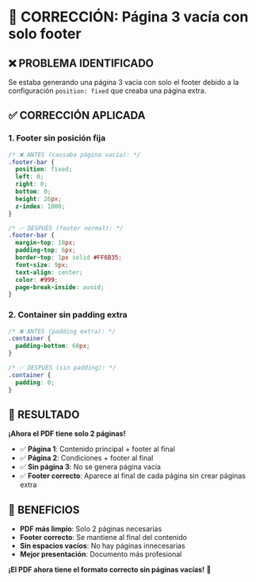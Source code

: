 # 🔧 CORRECCIÓN: Página 3 vacía con solo footer

## ❌ **PROBLEMA IDENTIFICADO**

Se estaba generando una página 3 vacía con solo el footer debido a la configuración `position: fixed` que creaba una página extra.

## ✅ **CORRECCIÓN APLICADA**

### **1. Footer sin posición fija**
```css
/* ❌ ANTES (causaba página vacía): */
.footer-bar {
  position: fixed;
  left: 0;
  right: 0;
  bottom: 0;
  height: 26px;
  z-index: 1000;
}

/* ✅ DESPUÉS (footer normal): */
.footer-bar {
  margin-top: 18px;
  padding-top: 6px;
  border-top: 1px solid #FF6B35;
  font-size: 9px;
  text-align: center;
  color: #999;
  page-break-inside: avoid;
}
```

### **2. Container sin padding extra**
```css
/* ❌ ANTES (padding extra): */
.container {
  padding-bottom: 60px;
}

/* ✅ DESPUÉS (sin padding): */
.container {
  padding: 0;
}
```

## 🎯 **RESULTADO**

**¡Ahora el PDF tiene solo 2 páginas!**

- ✅ **Página 1**: Contenido principal + footer al final
- ✅ **Página 2**: Condiciones + footer al final  
- ✅ **Sin página 3**: No se genera página vacía
- ✅ **Footer correcto**: Aparece al final de cada página sin crear páginas extra

## 🚀 **BENEFICIOS**

- **PDF más limpio**: Solo 2 páginas necesarias
- **Footer correcto**: Se mantiene al final del contenido
- **Sin espacios vacíos**: No hay páginas innecesarias
- **Mejor presentación**: Documento más profesional

**¡El PDF ahora tiene el formato correcto sin páginas vacías!** 🎉
